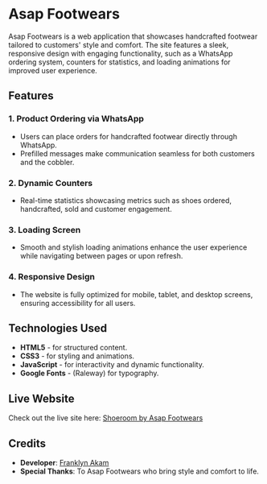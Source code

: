 # Asap Footwears

Asap Footwears is a web application that showcases handcrafted footwear tailored to customers' style and comfort. 
The site features a sleek, responsive design with engaging functionality, such as a WhatsApp ordering system, counters for statistics, 
and loading animations for improved user experience.

## Features

### 1. Product Ordering via WhatsApp
- Users can place orders for handcrafted footwear directly through WhatsApp.
- Prefilled messages make communication seamless for both customers and the cobbler.

### 2. Dynamic Counters
- Real-time statistics showcasing metrics such as shoes ordered, handcrafted, sold and customer engagement.

### 3. Loading Screen
- Smooth and stylish loading animations enhance the user experience while navigating between pages or upon refresh.

### 4. Responsive Design
- The website is fully optimized for mobile, tablet, and desktop screens, ensuring accessibility for all users.

## Technologies Used

- **HTML5** - for structured content.
- **CSS3** - for styling and animations.
- **JavaScript** - for interactivity and dynamic functionality.
- **Google Fonts** - (Raleway) for typography.

## Live Website

Check out the live site here: [Shoeroom by Asap Footwears](https://shoeroombyasap.netlify.app)

## Credits

- **Developer**: [Franklyn Akam](https://www.x.com/frankie_akam)
- **Special Thanks**: To Asap Footwears who bring style and comfort to life.

